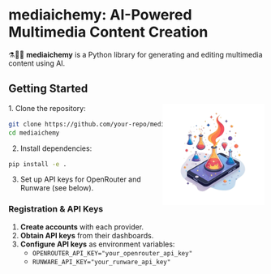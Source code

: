 # mediaichemy: AI-Powered Multimedia Content Creation

⚗️🧪🧫 **mediaichemy** is a Python library for generating and editing multimedia content using AI.
 
  
    
            






## Getting Started

<img src="logo.png" width="200px" align="right" alt="mediaichemy logo">
1. Clone the repository:

```bash
git clone https://github.com/your-repo/mediaichemy.git
cd mediaichemy

```

2. Install dependencies:

```bash
pip install -e .
```

3. Set up API keys for OpenRouter and Runware (see below).



### Registration & API Keys

1. **Create accounts** with each provider.
2. **Obtain API keys** from their dashboards.
3. **Configure API keys** as environment variables:
   - `OPENROUTER_API_KEY="your_openrouter_api_key"`
   - `RUNWARE_API_KEY="your_runware_api_key"`
